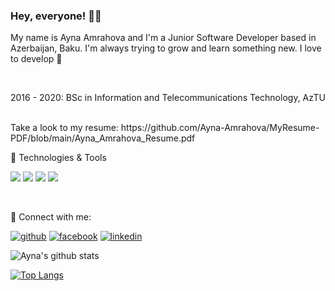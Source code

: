### Hey, everyone! 👋🏻

My name is Ayna Amrahova and I'm a Junior Software Developer based in Azerbaijan, Baku. I'm always trying to grow and learn something new. I love to develop 💚

<br>

2016 - 2020: BSc in Information and Telecommunications Technology, AzTU

<br>
Take a look to my resume:
https://github.com/Ayna-Amrahova/MyResume-PDF/blob/main/Ayna_Amrahova_Resume.pdf

<br>

 🔧 Technologies & Tools

![](https://img.shields.io/badge/Language-Java-informational?style=for-the-badge&logo=java&logoColor=white&color=2bbc8a)
![](https://img.shields.io/badge/Framework-Spring-informational?style=for-the-badge&logo=spring&logoColor=white&color=2bbc8a)
![](https://img.shields.io/badge/Database-MySQL-informational?style=for-the-badge&logo=mysql&logoColor=white&color=2bbc8a)
![](https://img.shields.io/badge/Editor-IntelliJ-informational?style=for-the-badge&logo=IntelliJ-idea&logoColor=white&color=2bbc8a)

<br>

 💌 Connect with me:

[![github](https://cloud.githubusercontent.com/assets/17016297/18839843/0e06a67a-83d2-11e6-993a-b35a182500e0.png)][1]
[![facebook](https://cloud.githubusercontent.com/assets/17016297/18839836/0a06deb4-83d2-11e6-8078-1d0974af0f63.png)][2]
[![linkedin](https://cloud.githubusercontent.com/assets/17016297/18839848/0fc7e74e-83d2-11e6-8c6a-277fc9d6e067.png)][3]


[1]: http://www.github.com/Ayna-Amrahova
[2]: https://www.facebook.com/ayna.amrahova.14/
[3]: https://www.linkedin.com/in/ayna-amrahova-004319194/

![Ayna's github stats](https://github-readme-stats.vercel.app/api?username=Ayna-Amrahova&theme=vue-dark&show_icons=true)

[![Top Langs](https://github-readme-stats.vercel.app/api/top-langs/?username=Ayna-Amrahova&theme=vue-dark&show_icons=true)](https://github.com/Ayna-Amrahova/github-readme-stats)


